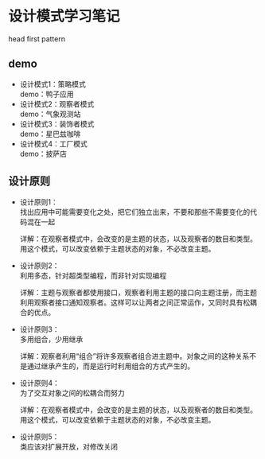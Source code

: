 # 设计模式学习笔记  
  head first pattern
## demo

- 设计模式1：策略模式  
  demo：鸭子应用  
- 设计模式2：观察者模式  
  demo：气象观测站
- 设计模式3：装饰者模式  
  demo：星巴兹咖啡
- 设计模式4：工厂模式  
  demo：披萨店


## 设计原则
- 设计原则1：  
  找出应用中可能需要变化之处，把它们独立出来，不要和那些不需要变化的代码混在一起  
  
  详解：在观察者模式中，会改变的是主题的状态，以及观察者的数目和类型。用这个模式，可以改变依赖于主题状态的对象，不必改变主题。  
    
 - 设计原则2：  
   利用多态，针对超类型编程，而非针对实现编程  
   
   详解：主题与观察者都使用接口，观察者利用主题的接口向主题注册，而主题利用观察者接口通知观察者。这样可以让两者之间正常运作，又同时具有松耦合的优点。  
    
 - 设计原则3：  
   多用组合，少用继承  

   详解：观察者利用“组合”将许多观察者组合进主题中。对象之间的这种关系不是通过继承产生的，而是运行时利用组合的方式产生的。  
    
 - 设计原则4：  
   为了交互对象之间的松耦合而努力  
 
   详解：在观察者模式中，会改变的是主题的状态，以及观察者的数目和类型。用这个模式，可以改变依赖于主题状态的对象，不必改变主题。  
    
 - 设计原则5：  
   类应该对扩展开放，对修改关闭  
